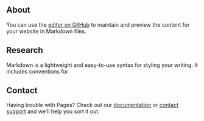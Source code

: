 ## About

You can use the [editor on GitHub](https://github.com/pcjackman/academic/edit/master/index.md) to maintain and preview the content for your website in Markdown files.

## Research

Markdown is a lightweight and easy-to-use syntax for styling your writing. It includes conventions for

## Contact

Having trouble with Pages? Check out our [documentation](https://help.github.com/categories/github-pages-basics/) or [contact support](https://github.com/contact) and we’ll help you sort it out.
